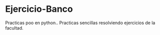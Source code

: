 # Ejercicio-Banco
Practicas poo en python..
Practicas sencillas resolviendo ejercicios de la facultad.
